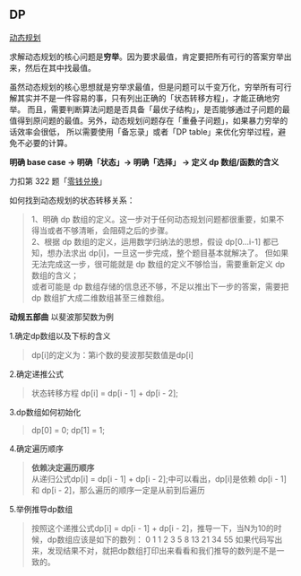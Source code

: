 ## DP
[动态规划](https://labuladong.github.io/algo/1/7/)

求解动态规划的核心问题是**穷举**。因为要求最值，肯定要把所有可行的答案穷举出来，然后在其中找最值。  

虽然动态规划的核心思想就是穷举求最值，但是问题可以千变万化，穷举所有可行解其实并不是一件容易的事，只有列出正确的「状态转移方程」，才能正确地穷举。
而且，需要判断算法问题是否具备「最优子结构」，是否能够通过子问题的最值得到原问题的最值。另外，动态规划问题存在「重叠子问题」，如果暴力穷举的话效率会很低，
所以需要使用「备忘录」或者「DP table」来优化穷举过程，避免不必要的计算。

**明确 base case -> 明确「状态」-> 明确「选择」 -> 定义 dp 数组/函数的含义**

力扣第 322 题「[零钱兑换](https://leetcode.cn/problems/coin-change/)」

如何找到动态规划的状态转移关系：

>1、明确 dp 数组的定义。这一步对于任何动态规划问题都很重要，如果不得当或者不够清晰，会阻碍之后的步骤。  
>2、根据 dp 数组的定义，运用数学归纳法的思想，假设 dp[0...i-1] 都已知，想办法求出 dp[i]，一旦这一步完成，整个题目基本就解决了。
>但如果无法完成这一步，很可能就是 dp 数组的定义不够恰当，需要重新定义 dp 数组的含义；  
>或者可能是 dp 数组存储的信息还不够，不足以推出下一步的答案，需要把 dp 数组扩大成二维数组甚至三维数组。


**动规五部曲** 以斐波那契数为例  

1.确定dp数组以及下标的含义

>dp[i]的定义为：第i个数的斐波那契数值是dp[i]

2.确定递推公式

>状态转移方程 dp[i] = dp[i - 1] + dp[i - 2];

3.dp数组如何初始化

>dp[0] = 0;
>dp[1] = 1;

4.确定遍历顺序
>**依赖决定遍历顺序**  
>从递归公式dp[i] = dp[i - 1] + dp[i - 2];中可以看出，dp[i]是依赖 dp[i - 1] 和 dp[i - 2]，那么遍历的顺序一定是从前到后遍历

5.举例推导dp数组
>按照这个递推公式dp[i] = dp[i - 1] + dp[i - 2]，推导一下，当N为10的时候，dp数组应该是如下的数列：
>0 1 1 2 3 5 8 13 21 34 55
>如果代码写出来，发现结果不对，就把dp数组打印出来看看和我们推导的数列是不是一致的。
